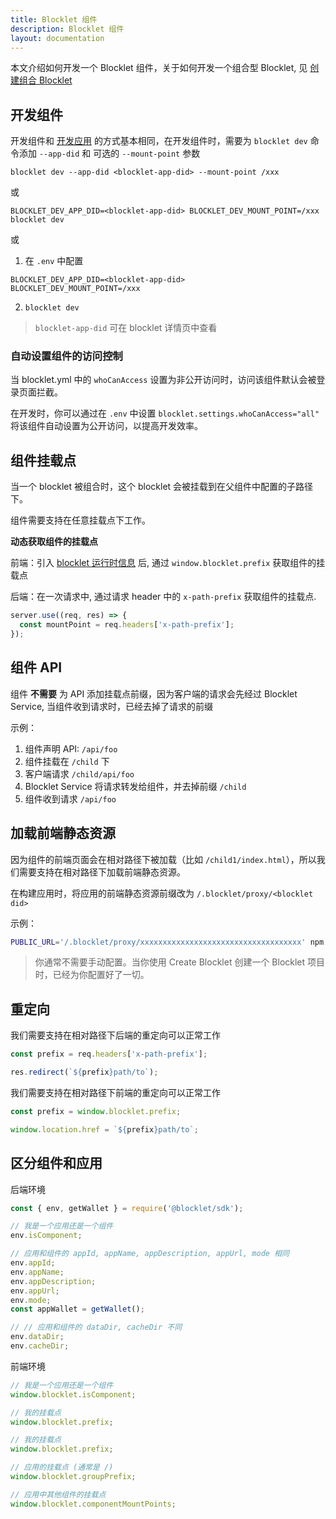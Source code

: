 ```yaml
---
title: Blocklet 组件
description: Blocklet 组件
layout: documentation
---
```


本文介绍如何开发一个 Blocklet 组件，关于如何开发一个组合型 Blocklet, 见 [创建组合 Blocklet](/how-to/composite-blocklet)

## 开发组件

开发组件和 [开发应用](/how-to/develop) 的方式基本相同，在开发组件时，需要为 `blocklet dev` 命令添加 `--app-did` 和 可选的 `--mount-point` 参数

`blocklet dev --app-did <blocklet-app-did> --mount-point /xxx`

或

`BLOCKLET_DEV_APP_DID=<blocklet-app-did> BLOCKLET_DEV_MOUNT_POINT=/xxx blocklet dev`

或

1. 在 `.env` 中配置
```
BLOCKLET_DEV_APP_DID=<blocklet-app-did>
BLOCKLET_DEV_MOUNT_POINT=/xxx
```
2. `blocklet dev`

> `blocklet-app-did` 可在 blocklet 详情页中查看

### 自动设置组件的访问控制

当 blocklet.yml 中的 `whoCanAccess` 设置为非公开访问时，访问该组件默认会被登录页面拦截。

在开发时，你可以通过在 `.env` 中设置 `blocklet.settings.whoCanAccess="all"` 将该组件自动设置为公开访问，以提高开发效率。

## 组件挂载点

当一个 blocklet 被组合时，这个 blocklet 会被挂载到在父组件中配置的子路径下。

组件需要支持在任意挂载点下工作。

**动态获取组件的挂载点**

前端：引入 [blocklet 运行时信息](/reference/blocklet-js) 后, 通过 `window.blocklet.prefix` 获取组件的挂载点

后端：在一次请求中, 通过请求 header 中的 `x-path-prefix` 获取组件的挂载点.

```js
server.use((req, res) => {
  const mountPoint = req.headers['x-path-prefix'];
});
```

## 组件 API

组件 **不需要** 为 API 添加挂载点前缀，因为客户端的请求会先经过 Blocklet Service, 当组件收到请求时，已经去掉了请求的前缀

示例：

1. 组件声明 API: `/api/foo`
2. 组件挂载在 `/child` 下
3. 客户端请求 `/child/api/foo`
4. Blocklet Service 将请求转发给组件，并去掉前缀 `/child`
5. 组件收到请求 `/api/foo`

## 加载前端静态资源

因为组件的前端页面会在相对路径下被加载（比如 `/child1/index.html`），所以我们需要支持在相对路径下加载前端静态资源。

在构建应用时，将应用的前端静态资源前缀改为 `/.blocklet/proxy/<blocklet did>`

示例：

```bash
PUBLIC_URL='/.blocklet/proxy/xxxxxxxxxxxxxxxxxxxxxxxxxxxxxxxxxxxx' npm run build
```

> 你通常不需要手动配置。当你使用 Create Blocklet 创建一个 Blocklet 项目时，已经为你配置好了一切。

## 重定向

我们需要支持在相对路径下后端的重定向可以正常工作

```js
const prefix = req.headers['x-path-prefix'];

res.redirect(`${prefix}path/to`);
```

我们需要支持在相对路径下前端的重定向可以正常工作

```js
const prefix = window.blocklet.prefix;

window.location.href = `${prefix}path/to`;
```

## 区分组件和应用

后端环境

```js
const { env, getWallet } = require('@blocklet/sdk');

// 我是一个应用还是一个组件
env.isComponent;

// 应用和组件的 appId, appName, appDescription, appUrl, mode 相同
env.appId;
env.appName;
env.appDescription;
env.appUrl;
env.mode;
const appWallet = getWallet();

// // 应用和组件的 dataDir, cacheDir 不同
env.dataDir;
env.cacheDir;
```

前端环境

```js
// 我是一个应用还是一个组件
window.blocklet.isComponent;

// 我的挂载点
window.blocklet.prefix;

// 我的挂载点
window.blocklet.prefix;

// 应用的挂载点 (通常是 /)
window.blocklet.groupPrefix;

// 应用中其他组件的挂载点
window.blocklet.componentMountPoints;
```
